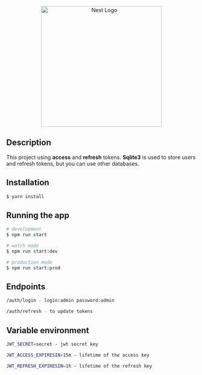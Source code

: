 <p align="center">
  <a href="http://nestjs.com/" target="blank"><img src="https://nestjs.com/img/logo_text.svg" width="320" alt="Nest Logo" /></a>
</p>

## Description

This project using <b>access</b> and <b>refresh</b> tokens. <b>Sqlite3</b> is used to store users and refresh tokens, but you can use other databases.

## Installation

```bash
$ yarn install
```

## Running the app

```bash
# development
$ npm run start

# watch mode
$ npm run start:dev

# production mode
$ npm run start:prod
```

## Endpoints
```bash
/auth/login - login:admin password:admin

/auth/refresh - to update tokens

```

## Variable environment
```bash
JWT_SECRET=secret - jwt secret key

JWT_ACCESS_EXPIRESIN=15m - lifetime of the access key

JWT_REFRESH_EXPIRESIN=1h - lifetime of the refresh key
```